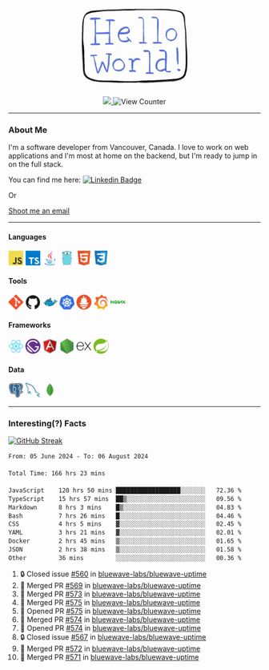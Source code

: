 <div align="center">
    <img src="./img/hello_world.webp" height="200px" width="">
    <div>
        <a href="https://www.linkedin.com/in/ajhollid">
            <img src="https://img.shields.io/badge/LinkedIn-blue"/>
        </a>
        <img src="https://komarev.com/ghpvc/?username=ajhollid&color=yellow" alt="View Counter">
    </div>
</div>

---

### About Me

I'm a software developer from Vancouver, Canada. I love to work on web applications and I'm most at home on the backend, but I'm ready to jump in on the full stack.

You can find me here: [![Linkedin Badge](https://img.shields.io/badge/-ajhollid-blue?style=flat&logo=Linkedin&logoColor=white)](https://www.linkedin.com/in/ajhollid)

Or

[Shoot me an email](mailto:ajhollid@gmail.com)

---

#### Languages

<div>
    <img src="./img/devicons/javascript-original.svg" width=30 height=30 alt="JavaScript">
    <img src="/img/devicons/typescript-original.svg" width=30 height=30 alt="TypeScript">
    <img src="./img/devicons/java-original.svg" width=30 height=30 alt="Java">
    <img src="./img/devicons/go-original.svg" width=30 height=30 alt="Golang">
    <img src="./img/devicons/html5-original.svg" width=30 height=30 alt="HTML 5">
    <img src="./img/devicons/css3-original.svg" width=30 height=30 alt="CSS 3">
</div>

#### Tools

<div>
    <img src="./img/devicons/git-original.svg" width=30 height=30 alt="Git">
    <img src="./img/devicons/github-original.svg" width=30 height=30 alt="Github">
    <img src="./img/devicons/docker-original.svg" width=30 
    height=30 alt="Docker">
    <img src="./img/devicons/kubernetes-original.svg" width=30 height=30 alt="K8">
    <img src="./img/devicons/prometheus-original.svg" width=30 height=30 alt="Prometheus">
    <img src="./img/devicons/grafana-original.svg" width=30 height=30 alt="Grafana">
    <img src="./img/devicons/nginx-original.svg" width=30 height=30 alt="Nginx">
</div>

#### Frameworks

<div>
    <img src="./img/devicons/react-original.svg" width=30 height=30 alt="React">
    <img src="./img/devicons/gatsby-original.svg" width=30 height=30 alt="Gatsby">
    <img src="./img/devicons/angularjs-original.svg" width=30 height=30 alt="AngularJS">
    <img src="./img/devicons/nodejs-original.svg" width=30 height=30 alt="NodeJS">
    <img src="./img/devicons/express-original.svg" width=30 height=30 alt="Express">
    <img src="./img/devicons/spring-original.svg" width=30 height=30 alt="Spring">
</div>

#### Data

<div>
    <img src="./img/devicons/postgresql-original.svg" width=30 height=30 alt="Postgresql">
    <img src="./img/devicons/mysql-original.svg" width=30 height=30 alt="Mysql">
    <img src="./img/devicons/mongodb-original.svg" width=30 height=30 alt="MongoDB">
</div>

---

### Interesting(?) Facts

[![GitHub Streak](http://github-readme-streak-stats.herokuapp.com?user=ajhollid)](https://git.io/streak-stats)

 <!--START_SECTION:waka-->

```txt
From: 05 June 2024 - To: 06 August 2024

Total Time: 166 hrs 23 mins

JavaScript    120 hrs 50 mins ██████████████████░░░░░░░   72.36 %
TypeScript    15 hrs 57 mins  ██▒░░░░░░░░░░░░░░░░░░░░░░   09.56 %
Markdown      8 hrs 3 mins    █▒░░░░░░░░░░░░░░░░░░░░░░░   04.83 %
Bash          7 hrs 26 mins   █░░░░░░░░░░░░░░░░░░░░░░░░   04.46 %
CSS           4 hrs 5 mins    ▓░░░░░░░░░░░░░░░░░░░░░░░░   02.45 %
YAML          3 hrs 21 mins   ▓░░░░░░░░░░░░░░░░░░░░░░░░   02.01 %
Docker        2 hrs 45 mins   ▒░░░░░░░░░░░░░░░░░░░░░░░░   01.65 %
JSON          2 hrs 38 mins   ▒░░░░░░░░░░░░░░░░░░░░░░░░   01.58 %
Other         36 mins         ░░░░░░░░░░░░░░░░░░░░░░░░░   00.36 %
```

<!--END_SECTION:waka-->


<!--START_SECTION:activity-->
1. 🔒 Closed issue [#560](https://github.com/bluewave-labs/bluewave-uptime/issues/560) in [bluewave-labs/bluewave-uptime](https://github.com/bluewave-labs/bluewave-uptime)
2. 🎉 Merged PR [#569](https://github.com/bluewave-labs/bluewave-uptime/pull/569) in [bluewave-labs/bluewave-uptime](https://github.com/bluewave-labs/bluewave-uptime)
3. 🎉 Merged PR [#573](https://github.com/bluewave-labs/bluewave-uptime/pull/573) in [bluewave-labs/bluewave-uptime](https://github.com/bluewave-labs/bluewave-uptime)
4. 🎉 Merged PR [#575](https://github.com/bluewave-labs/bluewave-uptime/pull/575) in [bluewave-labs/bluewave-uptime](https://github.com/bluewave-labs/bluewave-uptime)
5. 💪 Opened PR [#575](https://github.com/bluewave-labs/bluewave-uptime/pull/575) in [bluewave-labs/bluewave-uptime](https://github.com/bluewave-labs/bluewave-uptime)
6. 🎉 Merged PR [#574](https://github.com/bluewave-labs/bluewave-uptime/pull/574) in [bluewave-labs/bluewave-uptime](https://github.com/bluewave-labs/bluewave-uptime)
7. 💪 Opened PR [#574](https://github.com/bluewave-labs/bluewave-uptime/pull/574) in [bluewave-labs/bluewave-uptime](https://github.com/bluewave-labs/bluewave-uptime)
8. 🔒 Closed issue [#567](https://github.com/bluewave-labs/bluewave-uptime/issues/567) in [bluewave-labs/bluewave-uptime](https://github.com/bluewave-labs/bluewave-uptime)
9. 🎉 Merged PR [#572](https://github.com/bluewave-labs/bluewave-uptime/pull/572) in [bluewave-labs/bluewave-uptime](https://github.com/bluewave-labs/bluewave-uptime)
10. 🎉 Merged PR [#571](https://github.com/bluewave-labs/bluewave-uptime/pull/571) in [bluewave-labs/bluewave-uptime](https://github.com/bluewave-labs/bluewave-uptime)
<!--END_SECTION:activity-->
